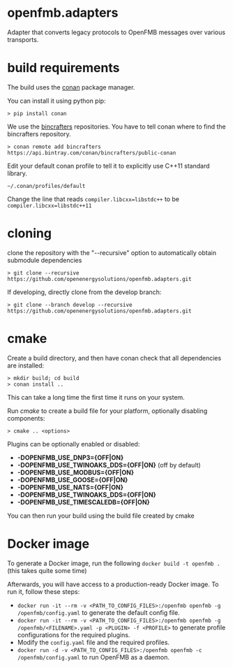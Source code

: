 # openfmb.adapters

Adapter that converts legacy protocols to OpenFMB messages over various transports.

# build requirements

The build uses the [conan](https://conan.io/) package manager.

You can install it using python pip:

```
> pip install conan
```

We use the [bincrafters](https://bincrafters.github.io/) repositories. You have to tell conan where to find the bincrafters repository.

```
> conan remote add bincrafters https://api.bintray.com/conan/bincrafters/public-conan
```

Edit your default conan profile to tell it to explicitly use C++11 standard library.

```
~/.conan/profiles/default
```

Change the line that reads `compiler.libcxx=libstdc++` to be `compiler.libcxx=libstdc++11`

# cloning

clone the repository with the "--recursive" option to automatically obtain submodule dependencies

```
> git clone --recursive https://github.com/openenergysolutions/openfmb.adapters.git
```

If developing, directly clone from the develop branch:

```
> git clone --branch develop --recursive https://github.com/openenergysolutions/openfmb.adapters.git
```

# cmake

Create a build directory, and then have conan check that all dependencies are installed:

```
> mkdir build; cd build
> conan install ..
```

This can take a long time the first time it runs on your system.

Run *cmake* to create a build file for your platform, optionally disabling components:

```
> cmake .. <options>
```
Plugins can be optionally enabled or disabled:

* **-DOPENFMB_USE_DNP3={OFF|ON}**
* **-DOPENFMB_USE_TWINOAKS_DDS={OFF|ON}**  (off by default)
* **-DOPENFMB_USE_MODBUS={OFF|ON}**
* **-DOPENFMB_USE_GOOSE={OFF|ON}**
* **-DOPENFMB_USE_NATS={OFF|ON}**
* **-DOPENFMB_USE_TWINOAKS_DDS={OFF|ON}**
* **-DOPENFMB_USE_TIMESCALEDB={OFF|ON}**

You can then run your build using the build file created by cmake

# Docker image
To generate a Docker image, run the following `docker build -t openfmb .` (this takes quite some time)

Afterwards, you will have access to a production-ready Docker image. To run it, follow these steps:
- `docker run -it --rm -v <PATH_TO_CONFIG_FILES>:/openfmb openfmb -g /openfmb/config.yaml` to generate the default config file.
- `docker run -it --rm -v <PATH_TO_CONFIG_FILES>:/openfmb openfmb -g /openfmb/<FILENAME>.yaml -p <PLUGIN> -f <PROFILE>` to generate profile configurations for the required plugins.
- Modify the `config.yaml` file and the required profiles.
- `docker run -d -v <PATH_TO_CONFIG_FILES>:/openfmb openfmb -c /openfmb/config.yaml` to run OpenFMB as a daemon.
